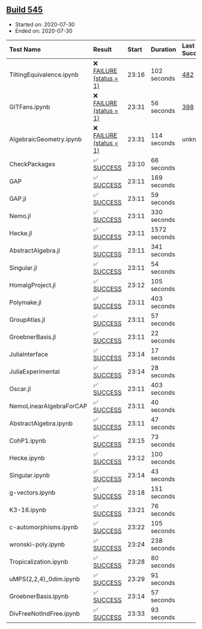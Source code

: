 ## [Build 545](https://oscarci.mathematik.uni-kl.de/job/oscar-stable/545/)

* Started on: 2020-07-30
* Ended on: 2020-07-30

| Test Name    | Result | Start | Duration | Last Success | First Failure |
|:-------------|:-------|:------|:---------|:-------------|:--------------|
| TiltingEquivalence.ipynb | ❌ [FAILURE (status = 1)](https://oscarci.mathematik.uni-kl.de/job/oscar-stable/545/artifact/logs/build-545/TiltingEquivalence.ipynb.log) | 23:16 | 102 seconds | [482](https://oscarci.mathematik.uni-kl.de/job/oscar-stable/482/) | [483](https://oscarci.mathematik.uni-kl.de/job/oscar-stable/483/) |
| GITFans.ipynb | ❌ [FAILURE (status = 1)](https://oscarci.mathematik.uni-kl.de/job/oscar-stable/545/artifact/logs/build-545/GITFans.ipynb.log) | 23:31 | 56 seconds | [398](https://oscarci.mathematik.uni-kl.de/job/oscar-stable/398/) | [399](https://oscarci.mathematik.uni-kl.de/job/oscar-stable/399/) |
| AlgebraicGeometry.ipynb | ❌ [FAILURE (status = 1)](https://oscarci.mathematik.uni-kl.de/job/oscar-stable/545/artifact/logs/build-545/AlgebraicGeometry.ipynb.log) | 23:31 | 114 seconds | unknown | unknown |
| CheckPackages | ✅ [SUCCESS](https://oscarci.mathematik.uni-kl.de/job/oscar-stable/545/artifact/logs/build-545/CheckPackages.log) | 23:10 | 66 seconds |  |  |
| GAP | ✅ [SUCCESS](https://oscarci.mathematik.uni-kl.de/job/oscar-stable/545/artifact/logs/build-545/GAP.log) | 23:11 | 169 seconds |  |  |
| GAP.jl | ✅ [SUCCESS](https://oscarci.mathematik.uni-kl.de/job/oscar-stable/545/artifact/logs/build-545/GAP.jl.log) | 23:11 | 59 seconds |  |  |
| Nemo.jl | ✅ [SUCCESS](https://oscarci.mathematik.uni-kl.de/job/oscar-stable/545/artifact/logs/build-545/Nemo.jl.log) | 23:11 | 330 seconds |  |  |
| Hecke.jl | ✅ [SUCCESS](https://oscarci.mathematik.uni-kl.de/job/oscar-stable/545/artifact/logs/build-545/Hecke.jl.log) | 23:11 | 1572 seconds |  |  |
| AbstractAlgebra.jl | ✅ [SUCCESS](https://oscarci.mathematik.uni-kl.de/job/oscar-stable/545/artifact/logs/build-545/AbstractAlgebra.jl.log) | 23:11 | 341 seconds |  |  |
| Singular.jl | ✅ [SUCCESS](https://oscarci.mathematik.uni-kl.de/job/oscar-stable/545/artifact/logs/build-545/Singular.jl.log) | 23:11 | 54 seconds |  |  |
| HomalgProject.jl | ✅ [SUCCESS](https://oscarci.mathematik.uni-kl.de/job/oscar-stable/545/artifact/logs/build-545/HomalgProject.jl.log) | 23:12 | 105 seconds |  |  |
| Polymake.jl | ✅ [SUCCESS](https://oscarci.mathematik.uni-kl.de/job/oscar-stable/545/artifact/logs/build-545/Polymake.jl.log) | 23:11 | 403 seconds |  |  |
| GroupAtlas.jl | ✅ [SUCCESS](https://oscarci.mathematik.uni-kl.de/job/oscar-stable/545/artifact/logs/build-545/GroupAtlas.jl.log) | 23:11 | 57 seconds |  |  |
| GroebnerBasis.jl | ✅ [SUCCESS](https://oscarci.mathematik.uni-kl.de/job/oscar-stable/545/artifact/logs/build-545/GroebnerBasis.jl.log) | 23:11 | 22 seconds |  |  |
| JuliaInterface | ✅ [SUCCESS](https://oscarci.mathematik.uni-kl.de/job/oscar-stable/545/artifact/logs/build-545/JuliaInterface.log) | 23:14 | 17 seconds |  |  |
| JuliaExperimental | ✅ [SUCCESS](https://oscarci.mathematik.uni-kl.de/job/oscar-stable/545/artifact/logs/build-545/JuliaExperimental.log) | 23:14 | 28 seconds |  |  |
| Oscar.jl | ✅ [SUCCESS](https://oscarci.mathematik.uni-kl.de/job/oscar-stable/545/artifact/logs/build-545/Oscar.jl.log) | 23:11 | 403 seconds |  |  |
| NemoLinearAlgebraForCAP | ✅ [SUCCESS](https://oscarci.mathematik.uni-kl.de/job/oscar-stable/545/artifact/logs/build-545/NemoLinearAlgebraForCAP.log) | 23:11 | 40 seconds |  |  |
| AbstractAlgebra.ipynb | ✅ [SUCCESS](https://oscarci.mathematik.uni-kl.de/job/oscar-stable/545/artifact/logs/build-545/AbstractAlgebra.ipynb.log) | 23:11 | 47 seconds |  |  |
| CohP1.ipynb | ✅ [SUCCESS](https://oscarci.mathematik.uni-kl.de/job/oscar-stable/545/artifact/logs/build-545/CohP1.ipynb.log) | 23:15 | 73 seconds |  |  |
| Hecke.ipynb | ✅ [SUCCESS](https://oscarci.mathematik.uni-kl.de/job/oscar-stable/545/artifact/logs/build-545/Hecke.ipynb.log) | 23:12 | 100 seconds |  |  |
| Singular.ipynb | ✅ [SUCCESS](https://oscarci.mathematik.uni-kl.de/job/oscar-stable/545/artifact/logs/build-545/Singular.ipynb.log) | 23:14 | 43 seconds |  |  |
| g-vectors.ipynb | ✅ [SUCCESS](https://oscarci.mathematik.uni-kl.de/job/oscar-stable/545/artifact/logs/build-545/g-vectors.ipynb.log) | 23:18 | 151 seconds |  |  |
| K3-16.ipynb | ✅ [SUCCESS](https://oscarci.mathematik.uni-kl.de/job/oscar-stable/545/artifact/logs/build-545/K3-16.ipynb.log) | 23:21 | 76 seconds |  |  |
| c-automorphisms.ipynb | ✅ [SUCCESS](https://oscarci.mathematik.uni-kl.de/job/oscar-stable/545/artifact/logs/build-545/c-automorphisms.ipynb.log) | 23:22 | 105 seconds |  |  |
| wronski-poly.ipynb | ✅ [SUCCESS](https://oscarci.mathematik.uni-kl.de/job/oscar-stable/545/artifact/logs/build-545/wronski-poly.ipynb.log) | 23:24 | 238 seconds |  |  |
| Tropicalization.ipynb | ✅ [SUCCESS](https://oscarci.mathematik.uni-kl.de/job/oscar-stable/545/artifact/logs/build-545/Tropicalization.ipynb.log) | 23:28 | 80 seconds |  |  |
| uMPS(2,2,4)_0dim.ipynb | ✅ [SUCCESS](https://oscarci.mathematik.uni-kl.de/job/oscar-stable/545/artifact/logs/build-545/uMPS-2-2-4-_0dim.ipynb.log) | 23:29 | 91 seconds |  |  |
| GroebnerBasis.ipynb | ✅ [SUCCESS](https://oscarci.mathematik.uni-kl.de/job/oscar-stable/545/artifact/logs/build-545/GroebnerBasis.ipynb.log) | 23:14 | 57 seconds |  |  |
| DivFreeNotIndFree.ipynb | ✅ [SUCCESS](https://oscarci.mathematik.uni-kl.de/job/oscar-stable/545/artifact/logs/build-545/DivFreeNotIndFree.ipynb.log) | 23:33 | 93 seconds |  |  |
